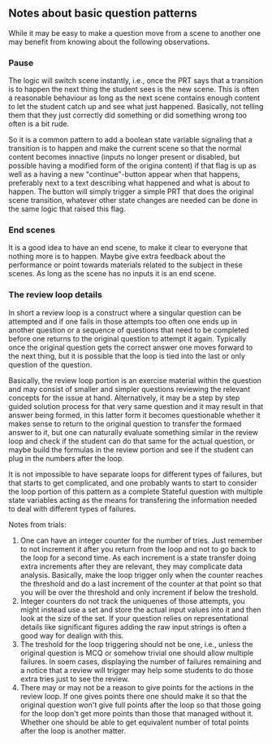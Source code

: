 ## Notes about basic question patterns ##

While it may be easy to make a question move from a scene to another one may benefit from knowing about the following observations.

### Pause ###

The logic will switch scene instantly, i.e., once the PRT says that a transition is to happen the next thing the student sees is the new scene. This is often a reasonable behaviour as long as the next scene contains enough content to let the student catch up and see what just happened. Basically, not telling them that they just correctly did something or did something wrong too often is a bit rude.

So it is a common pattern to add a boolean state variable signaling that a transition is to happen and make the current scene so that the normal content becomes innactive (inputs no longer present or disabled, but possible having a modified form of the origina content) if that flag is up as well as a having a new "continue"-button appear when that happens, preferably next to a text describing what happened and what is about to happen. The button will simply trigger a simple PRT that does the original scene transition, whatever other state changes are needed can be done in the same logic that raised this flag.

### End scenes ###

It is a good idea to have an end scene, to make it clear to everyone that nothing more is to happen. Maybe give extra feedback about the performance or point towards materials related to the subject in these scenes. As long as the scene has no inputs it is an end scene.

### The review loop details ###

In short a review loop is a construct where a singular question can be attempted and if one fails in those attempts too often one ends up in another question or a sequence of questions that need to be completed before one returns to the original question to attempt it again. Typically once the original question gets the correct answer one moves forward to the next thing, but it is possible that the loop is tied into the last or only question of the question.

Basically, the review loop portion is an exercise material within the question and may consist of smaller and simpler questions reviewing the relevant concepts for the issue at hand. Alternatively, it may be a step by step guided solution process for that very same question and it may result in that answer being formed, in this latter form it becomes questionable whether it makes sense to return to the original question to transfer the formaed answer to it, but one can naturally evaluate something similar in the review loop and check if the student can do that same for the actual question, or maybe build the formulas in the review portion and see if the student can plug in the numbers after the loop.

It is not impossible to have separate loops for different types of failures, but that starts to get complicated, and one probably wants to start to consider the loop portion of this pattern as a complete Stateful question with multiple state variables acting as the means for transfering the information needed to deal with different types of failures.

Notes from trials:

 1. One can have an integer counter for the number of tries. Just remember
    to not increment it after you return from the loop and not to go
    back to the loop for a second time. As each increment is a state transfer
    doing extra increments after they are relevant, they may complicate data analysis. Basically, make the loop trigger only when the counter reaches
    the threshold and do a last increment of the counter at that point so that
    you will be over the threshold and only increment if below the treshold.
 2. Integer counters do not track the uniquenes of those attempts, you might
    instead use a set and store the actual input values into it and then look
    at the size of the set. If your question relies on representational 
    details like significant figures adding the raw input strings is often
    a good way for dealign with this.
 3. The treshold for the loop triggering should not be one, i.e., unless 
    the original question is MCQ or somehow trivial one should allow multiple
    failures. In soem cases, displaying the number of failures remaining and
    a notice that a review will trigger may help some students to do those extra tries just to see the review.
 4. There may or may not be a reason to give points for the actions in 
    the review loop. If one gives points there one should make it so
    that the original question won't give full points after the loop so
    that those going for the loop don't get more points than those that
    managed without it. Whether one should be able to get equivalent number
    of total points after the loop is another matter.